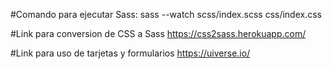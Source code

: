 #Comando para ejecutar Sass: 
    sass --watch scss/index.scss css/index.css  

#Link para conversion de CSS a Sass 
    https://css2sass.herokuapp.com/

#Link para uso de tarjetas y formularios 
    https://uiverse.io/    